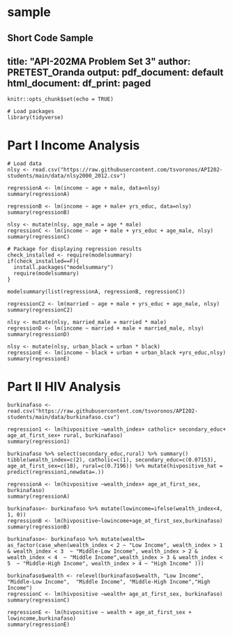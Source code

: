 # sample
Short Code Sample
---
title: "API-202MA Problem Set 3"
author: PRETEST_Oranda
output:
  pdf_document: default
  html_document:
    df_print: paged
---

```{r setup, include=FALSE}
knitr::opts_chunk$set(echo = TRUE)
```

```{r, message=FALSE}
# Load packages
library(tidyverse)
```

# Part I Income Analysis

```{r, message=FALSE}
# Load data
nlsy <- read.csv("https://raw.githubusercontent.com/tsvoronos/API202-students/main/data/nlsy2000_2012.csv")

regressionA <- lm(income ~ age + male, data=nlsy) 
summary(regressionA)
```


```{r, message=FALSE}
regressionB <- lm(income ~ age + male+ yrs_educ, data=nlsy) 
summary(regressionB)
```


```{r, message=FALSE}
nlsy <- mutate(nlsy, age_male = age * male)
regressionC <- lm(income ~ age + male + yrs_educ + age_male, nlsy) 
summary(regressionC)
```


```{r, message=FALSE}
# Package for displaying regression results
check_installed <- require(modelsummary)
if(check_installed==F){
  install.packages("modelsummary")
  require(modelsummary)
}

modelsummary(list(regressionA, regressionB, regressionC))
```


```{r, message=FALSE}
regressionC2 <- lm(married ~ age + male + yrs_educ + age_male, nlsy) 
summary(regressionC2)
```


```{r, message=FALSE}
nlsy <- mutate(nlsy, married_male = married * male)
regressionD <- lm(income ~ married + male + married_male, nlsy)
summary(regressionD)
```


```{r, message=FALSE}
nlsy <- mutate(nlsy, urban_black = urban * black)
regressionE <- lm(income ~ black + urban + urban_black +yrs_educ,nlsy)
summary(regressionE)

```

# Part II HIV Analysis

```{r, message=FALSE}
burkinafaso <- read.csv("https://raw.githubusercontent.com/tsvoronos/API202-students/main/data/burkinafaso.csv")

regression1 <- lm(hivpositive ~wealth_index+ catholic+ secondary_educ+ age_at_first_sex+ rural, burkinafaso)
summary(regression1)
```


```{r, message=FALSE}
burkinafaso %>% select(secondary_educ,rural) %>% summary()
tibble(wealth_index=c(2), catholic=c(1), secondary_educ=c(0.07153), age_at_first_sex=c(18), rural=c(0.7196)) %>% mutate(hivpositive_hat = predict(regression1,newdata=.))

regressionA <- lm(hivpositive ~wealth_index+ age_at_first_sex, burkinafaso)
summary(regressionA)
```


```{r, message=FALSE}
burkinafaso<- burkinafaso %>% mutate(lowincome=ifelse(wealth_index<4, 1, 0))
regressionB <- lm(hivpositive~lowincome+age_at_first_sex,burkinafaso)
summary(regressionB)
```


```{r, message=FALSE}
burkinafaso<- burkinafaso %>% mutate(wealth= as_factor(case_when(wealth_index < 2 ~ "Low Income", wealth_index > 1 & wealth_index < 3  ~ "Middle-Low Income", wealth_index > 2 & wealth_index < 4  ~ "Middle Income",wealth_index > 3 & wealth_index < 5  ~ "Middle-High Income", wealth_index > 4 ~ "High Income" )))

burkinafaso$wealth <- relevel(burkinafaso$wealth, "Low Income", "Middle-Low Income",  "Middle Income", "Middle-High Income","High Income")
regressionC <- lm(hivpositive ~wealth+ age_at_first_sex, burkinafaso)
summary(regressionC)
```


```{r, message=FALSE}
regressionE <- lm(hivpositive ~ wealth + age_at_first_sex + lowincome,burkinafaso)
summary(regressionE)
